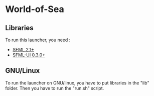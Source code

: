 World-of-Sea
============


Libraries
---------
To run this launcher, you need :

* [SFML 2.1+](http://sfml-dev.org/download/sfml/2.1/)
* [SFML-UI 0.3.0+](https://github.com/PatateDev/sfml-ui/releases)

GNU/Linux
---------
To run the launcher on GNU/linux, you have to put libraries in the "lib" folder.
Then you have to run the "run.sh" script.


